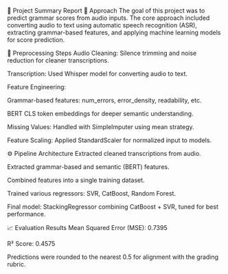 📝 Project Summary Report
📌 Approach
The goal of this project was to predict grammar scores from audio inputs. The core approach included converting audio to text using automatic speech recognition (ASR), extracting grammar-based features, and applying machine learning models for score prediction.

🧹 Preprocessing Steps
Audio Cleaning: Silence trimming and noise reduction for cleaner transcriptions.

Transcription: Used Whisper model for converting audio to text.

Feature Engineering:

Grammar-based features: num_errors, error_density, readability, etc.

BERT CLS token embeddings for deeper semantic understanding.

Missing Values: Handled with SimpleImputer using mean strategy.

Feature Scaling: Applied StandardScaler for normalized input to models.

⚙️ Pipeline Architecture
Extracted cleaned transcriptions from audio.

Extracted grammar-based and semantic (BERT) features.

Combined features into a single training dataset.

Trained various regressors: SVR, CatBoost, Random Forest.

Final model: StackingRegressor combining CatBoost + SVR, tuned for best performance.

📈 Evaluation Results
Mean Squared Error (MSE): 0.7395

R² Score: 0.4575

Predictions were rounded to the nearest 0.5 for alignment with the grading rubric.
